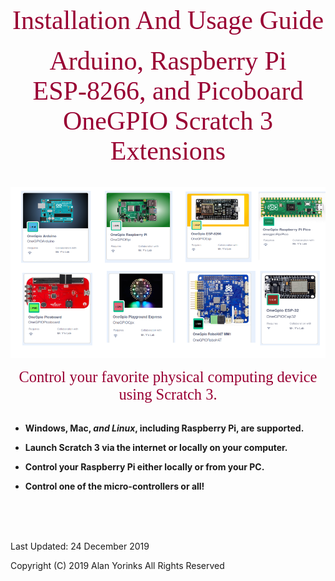 
<div style="text-align:center;color:#990033; font-family:times, serif; font-size:3.0em">Installation And Usage Guide</div>
<br>



<div style="text-align:center;color:#990033; font-family:times, serif; font-size:3.0em">Arduino, Raspberry Pi </div>
<div style="text-align:center;color:#990033; font-family:times, serif; font-size:3.0em">ESP-8266, and Picoboard</div>
<div style="text-align:center;color:#990033; font-family:times, serif; font-size:3.0em">OneGPIO Scratch 3 Extensions</div>

<br>

<br>
<img src ="images/extensions.png">
 
<p align="center"></p>

<div style="text-align:center;color:#990033; font-family:times, serif; font-size:1.75em">Control your favorite physical computing device using Scratch 3.</div>
<br>

* **Windows, Mac, ***and Linux***, including Raspberry Pi, are
  supported.**

*  **Launch Scratch 3 via the internet or locally on your computer.**

* **Control your Raspberry Pi either locally or from your PC.**

* **Control one of the micro-controllers or all!**

<br>
<br>
<br>


Last Updated: 24 December 2019

Copyright (C) 2019 Alan Yorinks All Rights Reserved

